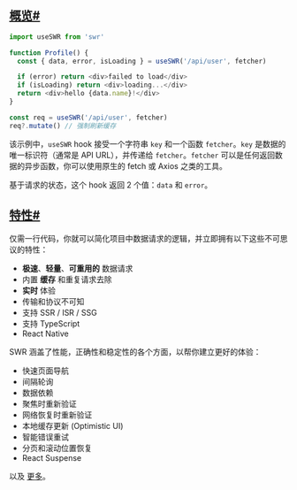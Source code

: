 ## [概览#](https://swr.bootcss.com/#概览)

```js
import useSWR from 'swr'

function Profile() {
  const { data, error, isLoading } = useSWR('/api/user', fetcher)

  if (error) return <div>failed to load</div>
  if (isLoading) return <div>loading...</div>
  return <div>hello {data.name}!</div>
}

const req = useSWR('/api/user', fetcher)
req?.mutate() // 强制刷新缓存
```

该示例中，`useSWR` hook 接受一个字符串 `key` 和一个函数 `fetcher`。`key` 是数据的唯一标识符（通常是 API URL），并传递给 `fetcher`。`fetcher` 可以是任何返回数据的异步函数，你可以使用原生的 fetch 或 Axios 之类的工具。

基于请求的状态，这个 hook 返回 2 个值：`data` 和 `error`。

## [特性#](https://swr.bootcss.com/#特性)

仅需一行代码，你就可以简化项目中数据请求的逻辑，并立即拥有以下这些不可思议的特性：

- **极速**、**轻量**、**可重用的** 数据请求
- 内置 **缓存** 和重复请求去除
- **实时** 体验
- 传输和协议不可知
- 支持 SSR / ISR / SSG
- 支持 TypeScript
- React Native

SWR 涵盖了性能，正确性和稳定性的各个方面，以帮你建立更好的体验：

- 快速页面导航
- 间隔轮询
- 数据依赖
- 聚焦时重新验证
- 网络恢复时重新验证
- 本地缓存更新 (Optimistic UI)
- 智能错误重试
- 分页和滚动位置恢复
- React Suspense

以及 [更多](https://swr.bootcss.com/docs/getting-started.html)。